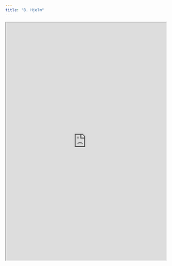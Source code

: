 ```yaml
---
title: "B. Hjelm"
---
```



<iframe height="750" width="100%" src="https://ewelton.github.io/ktest/wiki.html#B.%20Hjelm"></iframe>
